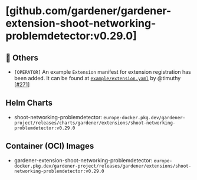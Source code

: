 # [github.com/gardener/gardener-extension-shoot-networking-problemdetector:v0.29.0]

## 🏃 Others
- `[OPERATOR]` An example `Extension` manifest for extension registration has been added. It can be found at [`example/extension.yaml`](https://github.com/gardener/gardener-extension-shoot-networking-problemdetector/blob/master/example/extension.yaml) by @timuthy [[#271](https://github.com/gardener/gardener-extension-shoot-networking-problemdetector/pull/271)]


## Helm Charts
- shoot-networking-problemdetector: `europe-docker.pkg.dev/gardener-project/releases/charts/gardener/extensions/shoot-networking-problemdetector:v0.29.0`
## Container (OCI) Images
- gardener-extension-shoot-networking-problemdetector: `europe-docker.pkg.dev/gardener-project/releases/gardener/extensions/shoot-networking-problemdetector:v0.29.0`
